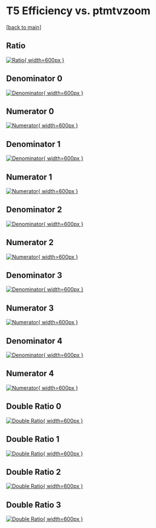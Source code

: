 # T5 Efficiency vs. ptmtvzoom

[[back to main](./)]



## Ratio

[![Ratio](../mtv/var/T5_xtr_13_0_eff_ptmtvzoom.png){ width=600px }](../mtv/var/T5_xtr_13_0_eff_ptmtvzoom.pdf)

## Denominator 0

[![Denominator](../mtv/den/T5_xtr_13_0_eff_ptmtvzoom_den0.png){ width=600px }](../mtv/den/T5_xtr_13_0_eff_ptmtvzoom_den0.pdf)

## Numerator 0

[![Numerator](../mtv/num/T5_xtr_13_0_eff_ptmtvzoom_num0.png){ width=600px }](../mtv/num/T5_xtr_13_0_eff_ptmtvzoom_num0.pdf)

## Denominator 1

[![Denominator](../mtv/den/T5_xtr_13_0_eff_ptmtvzoom_den1.png){ width=600px }](../mtv/den/T5_xtr_13_0_eff_ptmtvzoom_den1.pdf)

## Numerator 1

[![Numerator](../mtv/num/T5_xtr_13_0_eff_ptmtvzoom_num1.png){ width=600px }](../mtv/num/T5_xtr_13_0_eff_ptmtvzoom_num1.pdf)

## Denominator 2

[![Denominator](../mtv/den/T5_xtr_13_0_eff_ptmtvzoom_den2.png){ width=600px }](../mtv/den/T5_xtr_13_0_eff_ptmtvzoom_den2.pdf)

## Numerator 2

[![Numerator](../mtv/num/T5_xtr_13_0_eff_ptmtvzoom_num2.png){ width=600px }](../mtv/num/T5_xtr_13_0_eff_ptmtvzoom_num2.pdf)

## Denominator 3

[![Denominator](../mtv/den/T5_xtr_13_0_eff_ptmtvzoom_den3.png){ width=600px }](../mtv/den/T5_xtr_13_0_eff_ptmtvzoom_den3.pdf)

## Numerator 3

[![Numerator](../mtv/num/T5_xtr_13_0_eff_ptmtvzoom_num3.png){ width=600px }](../mtv/num/T5_xtr_13_0_eff_ptmtvzoom_num3.pdf)

## Denominator 4

[![Denominator](../mtv/den/T5_xtr_13_0_eff_ptmtvzoom_den4.png){ width=600px }](../mtv/den/T5_xtr_13_0_eff_ptmtvzoom_den4.pdf)

## Numerator 4

[![Numerator](../mtv/num/T5_xtr_13_0_eff_ptmtvzoom_num4.png){ width=600px }](../mtv/num/T5_xtr_13_0_eff_ptmtvzoom_num4.pdf)

## Double Ratio 0

[![Double Ratio](../mtv/ratio/T5_xtr_13_0_eff_ptmtvzoom_ratio0.png){ width=600px }](../mtv/ratio/T5_xtr_13_0_eff_ptmtvzoom_ratio0.pdf)

## Double Ratio 1

[![Double Ratio](../mtv/ratio/T5_xtr_13_0_eff_ptmtvzoom_ratio1.png){ width=600px }](../mtv/ratio/T5_xtr_13_0_eff_ptmtvzoom_ratio1.pdf)

## Double Ratio 2

[![Double Ratio](../mtv/ratio/T5_xtr_13_0_eff_ptmtvzoom_ratio2.png){ width=600px }](../mtv/ratio/T5_xtr_13_0_eff_ptmtvzoom_ratio2.pdf)

## Double Ratio 3

[![Double Ratio](../mtv/ratio/T5_xtr_13_0_eff_ptmtvzoom_ratio3.png){ width=600px }](../mtv/ratio/T5_xtr_13_0_eff_ptmtvzoom_ratio3.pdf)

